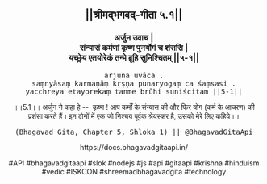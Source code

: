 <center><h2>||श्रीमद्‍भगवद्‍-गीता ५.१||</h2>
<h3>अर्जुन उवाच |<br/>संन्यासं कर्मणां कृष्ण पुनर्योगं च शंससि |<br/>यच्छ्रेय एतयोरेकं तन्मे ब्रूहि सुनिश्चितम् ||५-१||</h3>
<pre>arjuna uvāca .<br/>saṃnyāsaṃ karmaṇāṃ kṛṣṇa punaryogaṃ ca śaṃsasi .<br/>yacchreya etayorekaṃ tanme brūhi suniścitam ||5-1||</pre>
<p>।।5.1।। अर्जुन ने कहा हे --  कृष्ण ! आप कर्मों के संन्यास की और फिर योग (कर्म के आचरण) की प्रशंसा करते हैं। इन दोनों में एक जो निश्चय पूर्वक श्रेयस्कर है, उसको मेरे लिए कहिये।।</p>
<pre>(Bhagavad Gita, Chapter 5, Shloka 1) || @BhagavadGitaApi</pre><p>https://docs.bhagavadgitaapi.in/</p><p>#API #bhagavadgitaapi #slok #nodejs #js #api #gitaapi #krishna #hinduism #vedic #ISKCON #shreemadbhagavadgita #technology</p></center>